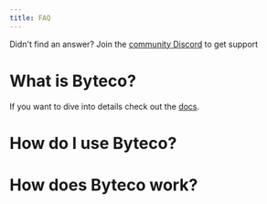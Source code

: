 ```yaml
---
title: FAQ
---
```


<Info>Didn't find an answer? Join the <a href="https://discord.gg/3hrztFW8">community Discord</a> to get support</Info>

# What is Byteco?



If you want to dive into details check out the [docs](/docs/v2/).

# How do I use Byteco?


# How does Byteco work?


